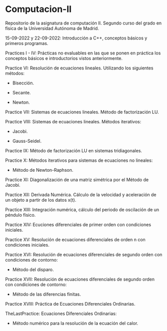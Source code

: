 # Computacion-II
Repositorio de la asignatura de computación II. Segundo curso del grado en física de la Universidad Autónoma de Madrid.

15-09-2022 y 22-09-2022: Introducción a C++, conceptos básicos y primeros programas.

Practices I - IV: Prácticas no evaluables en las que se ponen en práctica los conceptos básicos e introductorios vistos anteriormente.

Practice VI: Resolución de ecuaciones lineales. Utilizando los siguientes métodos:

  - Bisección.
  
  - Secante.
  
  - Newton.
 
Practice VII: Sistemas de ecuaciones lineales. Método de factorización LU.

Practice VIII: Sistemas de ecuaciones lineales. Métodos iterativos:

  - Jacobi.
  
  - Gauss-Seidel.
 
 Practice IX: Método de factorización LU en sistemas tridiagonales.
 
 Practice X: Métodos iterativos para sistemas de ecuaciones no lineales:
 
  - Método de Newton-Raphson.
 
 Practice XI: Diagonalización de una matriz simétrica por el Método de Jacobi.
 
 Practice XII: Derivada Numérica. Cálculo de la velocidad y aceleración de un objeto a partir de los datos x(t).
 
 Practice XIII: Integración numérica, cálculo del periodo de oscilación de un péndulo físico.
 
 Practice XIV: Ecuciones diferenciales de primer orden con condiciones iniciales.
 
 Practice XV: Resolución de ecuaciones diferenciales de orden n con condiciones iniciales.
  
 Practice XVI: Resolución de ecuaciones diferenciales de segundo orden con condiciones de contorno:
 
  - Método del disparo.
 
 Practice XVII: Resolución de ecuaciones diferenciales de segundo orden con condiciones de contorno:
 
  - Método de las diferencias finitas.
 
 Practice XVIII: Práctica de Ecuaciones Diferenciales Ordinarias.
 
 TheLastPractice: Ecuaciones Diferenciales Ordinarias:
 
  - Método numérico para la resolución de la ecuación del calor.
